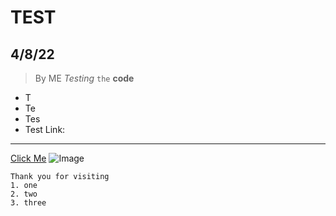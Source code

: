 # TEST
## 4/8/22
> By ME
_Testing_ `the` **code**
* T
* Te
* Tes
* Test
Link:

***
[Click Me](https://github.com/shc031/cse15l-lab-reports.git)
![Image](https://www.seekpng.com/png/detail/12-120961_up-arrow-png-picture-up-arrow-png.png)
```
Thank you for visiting
1. one
2. two 
3. three
```
